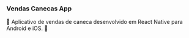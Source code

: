 ### Vendas Canecas App

📲 Aplicativo de vendas de caneca desenvolvido em React Native para Android e iOS.  🍺

